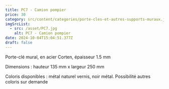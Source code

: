 ```yaml
---
title: PC7 - Camion pompier
price: 30
category: src/content/categories/porte-cles-et-autres-supports-muraux.json
imgSrcList:
  - src: /asset/PC7.jpg
    alt: PC7 - Camion pompier
date: 2024-10-04T15:04:51.377Z
draft: false
---
```


Porte-clé mural, en acier Corten, épaisseur 1.5 mm

Dimensions : hauteur 135 mm x largeur 250 mm

Coloris disponibles : métal naturel vernis, noir métal. Possibilité autres coloris sur demande
